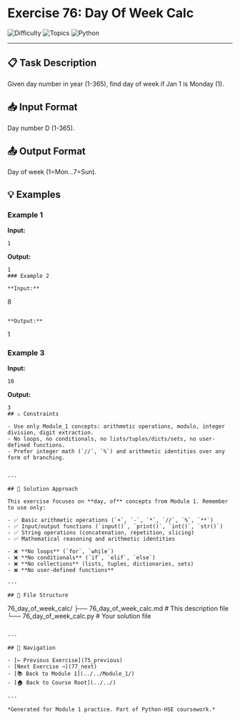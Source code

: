 # Exercise 76: Day Of Week Calc

![Difficulty](https://img.shields.io/badge/Difficulty-Module%201-green)
![Topics](https://img.shields.io/badge/Topics-day%2C%20of-blue)
![Python](https://img.shields.io/badge/Python-Module%201%20Concepts-yellow)

---

## 📋 Task Description

Given day number in year (1-365), find day of week if Jan 1 is Monday (1).
## 📥 Input Format

Day number D (1-365).
## 📤 Output Format

Day of week (1=Mon...7=Sun).
## 💡 Examples

### Example 1

**Input:**
```
1
```

**Output:**
```
1
### Example 2

**Input:**
```
8
```

**Output:**
```
1
### Example 3

**Input:**
```
10
```

**Output:**
```
3
## ⚠️ Constraints

- Use only Module_1 concepts: arithmetic operations, modulo, integer division, digit extraction.
- No loops, no conditionals, no lists/tuples/dicts/sets, no user-defined functions.
- Prefer integer math (`//`, `%`) and arithmetic identities over any form of branching.


---

## 🎯 Solution Approach

This exercise focuses on **day, of** concepts from Module 1. Remember to use only:

- ✅ Basic arithmetic operations (`+`, `-`, `*`, `//`, `%`, `**`)
- ✅ Input/output functions (`input()`, `print()`, `int()`, `str()`)
- ✅ String operations (concatenation, repetition, slicing)
- ✅ Mathematical reasoning and arithmetic identities

- ❌ **No loops** (`for`, `while`)
- ❌ **No conditionals** (`if`, `elif`, `else`)
- ❌ **No collections** (lists, tuples, dictionaries, sets)
- ❌ **No user-defined functions**

---

## 📁 File Structure
```
76_day_of_week_calc/
├── 76_day_of_week_calc.md     # This description file
└── 76_day_of_week_calc.py     # Your solution file
```

---

## 🔗 Navigation

- [← Previous Exercise](75_previous) 
- [Next Exercise →](77_next)
- [📚 Back to Module 1](../../Module_1/)
- [🏠 Back to Course Root](../../)

---

*Generated for Module 1 practice. Part of Python-HSE coursework.*
